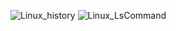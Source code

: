 ![Linux_history](https://user-images.githubusercontent.com/81672261/127733745-0bdb50a7-5df8-4d84-b100-63a07ceeaf8d.PNG)
![Linux_LsCommand](https://user-images.githubusercontent.com/81672261/127733752-b849120c-8a9f-424b-a2bf-777265c4a97e.PNG)


